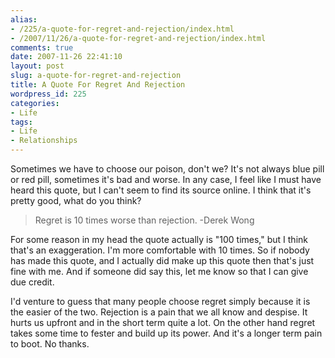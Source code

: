 ```yaml
---
alias:
- /225/a-quote-for-regret-and-rejection/index.html
- /2007/11/26/a-quote-for-regret-and-rejection/index.html
comments: true
date: 2007-11-26 22:41:10
layout: post
slug: a-quote-for-regret-and-rejection
title: A Quote For Regret And Rejection
wordpress_id: 225
categories:
- Life
tags:
- Life
- Relationships
---
```


Sometimes we have to choose our poison, don't we?  It's not always blue pill or red pill, sometimes it's bad and worse.  In any case, I feel like I must have heard this quote, but I can't seem to find its source online.  I think that it's pretty good, what do you think?



> Regret is 10 times worse than rejection.
-Derek Wong



For some reason in my head the quote actually is "100 times," but I think that's an exaggeration.  I'm more comfortable with 10 times.  So if nobody has made this quote, and I actually did make up this quote then that's just fine with me.  And if someone did say this, let me know so that I can give due credit.

I'd venture to guess that many people choose regret simply because it is the easier of the two.  Rejection is a pain that we all know and despise.  It hurts us upfront and in the short term quite a lot.  On the other hand regret takes some time to fester and build up its power.  And it's a longer term pain to boot.  No thanks.
